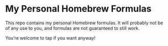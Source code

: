 # My Personal Homebrew Formulas

This repo contains my personal Homebrew formulas.
It will probably not be of any use to you, and formulas are not guaranteed to still work.

You’re welcome to tap if you want anyway!
